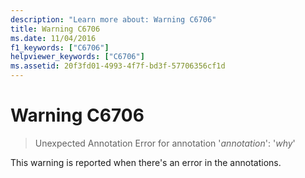 ```yaml
---
description: "Learn more about: Warning C6706"
title: Warning C6706
ms.date: 11/04/2016
f1_keywords: ["C6706"]
helpviewer_keywords: ["C6706"]
ms.assetid: 20f3fd01-4993-4f7f-bd3f-57706356cf1d
---
```

# Warning C6706

> Unexpected Annotation Error for annotation '*annotation*': '*why*'

This warning is reported when there's an error in the annotations.
